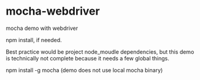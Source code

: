 # mocha-webdriver
mocha demo with webdriver


npm install, if needed.


Best practice would be project node_moudle dependencies, but this demo is technically not complete because it needs a few global things.

npm install -g mocha (demo does not use local mocha binary)
